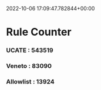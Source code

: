 2022-10-06 17:09:47.782844+00:00
# Rule Counter 
 ### UCATE : 543519

 ### Veneto : 83090

 ### Allowlist : 13924